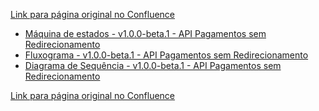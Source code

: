 [Link para página original no Confluence](https://openfinancebrasil.atlassian.net/wiki/spaces/OF/pages/141557779)

- [Máquina de estados - v1.0.0-beta.1 - API Pagamentos sem Redirecionamento](../../../../../../../../../OF/Open%20Finance%20Brasil/Especifica%c3%a7%c3%b5es%20de%20APIs/Servi%c3%a7os%20-%20SV/[SV]%20Inicia%c3%a7%c3%a3o%20de%20Pagamentos/[SV]%20API%20-%20Pagamentos%20sem%20Redirecionamento/Hist%c3%b3rico%20de%20Especifica%c3%a7%c3%b5es%20-%20[SV]%20Pagamento%20sem%20Redirecionamento/v1.0.0-beta.1%20-%20Pagamentos%20sem%20Redirecionamento/Informa%c3%a7%c3%b5es%20Gerais%20-%20Pagamentos%20sem%20Redirecionamento%20-%20v1.0.0-beta.1/M%c3%a1quina%20de%20estados%20-%20v1.0.0-beta.1%20-%20API%20Pagamentos%20sem%20Redirecionamento)
- [Fluxograma - v1.0.0-beta.1 - API Pagamentos sem Redirecionamento](../../../../../../../../../OF/Open%20Finance%20Brasil/Especifica%c3%a7%c3%b5es%20de%20APIs/Servi%c3%a7os%20-%20SV/[SV]%20Inicia%c3%a7%c3%a3o%20de%20Pagamentos/[SV]%20API%20-%20Pagamentos%20sem%20Redirecionamento/Hist%c3%b3rico%20de%20Especifica%c3%a7%c3%b5es%20-%20[SV]%20Pagamento%20sem%20Redirecionamento/v1.0.0-beta.1%20-%20Pagamentos%20sem%20Redirecionamento/Informa%c3%a7%c3%b5es%20Gerais%20-%20Pagamentos%20sem%20Redirecionamento%20-%20v1.0.0-beta.1/Fluxograma%20-%20v1.0.0-beta.1%20-%20API%20Pagamentos%20sem%20Redirecionamento)
- [Diagrama de Sequência - v1.0.0-beta.1 - API Pagamentos sem Redirecionamento](../../../../../../../../../OF/Open%20Finance%20Brasil/Especifica%c3%a7%c3%b5es%20de%20APIs/Servi%c3%a7os%20-%20SV/[SV]%20Inicia%c3%a7%c3%a3o%20de%20Pagamentos/[SV]%20API%20-%20Pagamentos%20sem%20Redirecionamento/Hist%c3%b3rico%20de%20Especifica%c3%a7%c3%b5es%20-%20[SV]%20Pagamento%20sem%20Redirecionamento/v1.0.0-beta.1%20-%20Pagamentos%20sem%20Redirecionamento/Informa%c3%a7%c3%b5es%20Gerais%20-%20Pagamentos%20sem%20Redirecionamento%20-%20v1.0.0-beta.1/Diagrama%20de%20Sequ%c3%aancia%20-%20v1.0.0-beta.1%20-%20API%20Pagamentos%20sem%20Redirecionamento)

[Link para página original no Confluence](https://openfinancebrasil.atlassian.net/wiki/spaces/OF/pages/141557779)